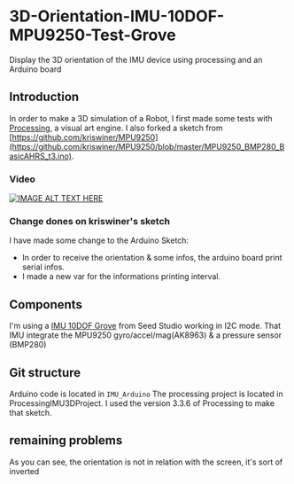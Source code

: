 # 3D-Orientation-IMU-10DOF-MPU9250-Test-Grove
Display the 3D orientation of the IMU device using processing and an Arduino board

## Introduction

In order to make a 3D simulation of a Robot, I first made some tests with [Processing](https://processing.org/), a visual art engine.
I also forked a sketch from  [https://github.com/kriswiner/MPU9250](https://github.com/kriswiner/MPU9250/blob/master/MPU9250_BMP280_BasicAHRS_t3.ino).

### Video

[![IMAGE ALT TEXT HERE](https://images.streamable.com/east/image/nwq73_1.jpg?height=100)](https://streamable.com/nwq73)

### Change dones on kriswiner's sketch

I have made some change to the Arduino Sketch:

+ In order to receive the orientation & some infos, the arduino board print serial infos.
+ I made a new var for the informations printing interval. 

## Components

I'm using a [IMU 10DOF Grove](http://wiki.seeedstudio.com/Grove-IMU_10DOF_v2.0/) from Seed Studio working in I2C mode. That IMU integrate the MPU9250 gyro/accel/mag(AK8963) & a pressure sensor (BMP280)

## Git structure

Arduino code is located in `IMU_Arduino`
The processing project is located in ProcessingIMU3DProject. I used the version 3.3.6 of Processing to make that sketch.

## remaining problems

As you can see, the orientation is not in relation with the screen, it's sort of inverted


